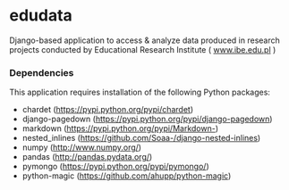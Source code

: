 edudata
=======

Django-based application to access &amp; analyze data produced in research projects conducted by Educational Research Institute ( www.ibe.edu.pl )

### Dependencies

This application requires installation of the following Python packages:

* chardet (https://pypi.python.org/pypi/chardet)
* django-pagedown (https://pypi.python.org/pypi/django-pagedown)
* markdown (https://pypi.python.org/pypi/Markdown-)
* nested\_inlines (https://github.com/Soaa-/django-nested-inlines)
* numpy (http://www.numpy.org/)
* pandas (http://pandas.pydata.org/)
* pymongo (https://pypi.python.org/pypi/pymongo/)
* python-magic (https://github.com/ahupp/python-magic)
